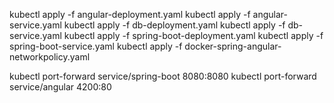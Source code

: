kubectl apply -f angular-deployment.yaml
kubectl apply -f angular-service.yaml 
kubectl apply -f db-deployment.yaml 
kubectl apply -f db-service.yaml
kubectl apply -f spring-boot-deployment.yaml
kubectl apply -f spring-boot-service.yaml 
kubectl apply -f docker-spring-angular-networkpolicy.yaml

kubectl port-forward service/spring-boot 8080:8080
kubectl port-forward service/angular 4200:80
